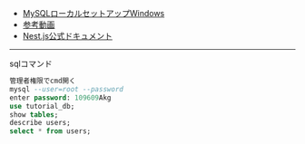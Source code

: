 

- [MySQLローカルセットアップWindows](https://prog-8.com/docs/mysql-database-setup)
- [参考動画](https://www.youtube.com/watch?v=Xhj2TgWLDAo)
- [Nest.js公式ドキュメント](https://docs.nestjs.com/)


---
sqlコマンド

```sql
管理者権限でcmd開く 
mysql --user=root --password
enter password: 109609Akg
use tutorial_db;
show tables;
describe users;
select * from users;
```
